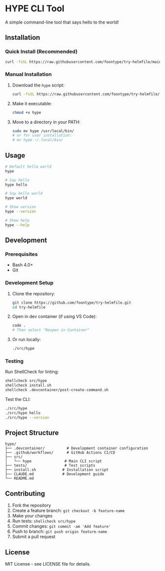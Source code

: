 # HYPE CLI Tool

A simple command-line tool that says hello to the world!

## Installation

### Quick Install (Recommended)

```bash
curl -fsSL https://raw.githubusercontent.com/foontype/try-helmfile/main/install.sh | bash
```

### Manual Installation

1. Download the `hype` script:
   ```bash
   curl -fsSL https://raw.githubusercontent.com/foontype/try-helmfile/main/src/hype -o hype
   ```

2. Make it executable:
   ```bash
   chmod +x hype
   ```

3. Move to a directory in your PATH:
   ```bash
   sudo mv hype /usr/local/bin/
   # or for user installation:
   # mv hype ~/.local/bin/
   ```

## Usage

```bash
# Default hello world
hype

# Say hello
hype hello

# Say hello world
hype world

# Show version
hype --version

# Show help
hype --help
```

## Development

### Prerequisites

- Bash 4.0+
- Git

### Development Setup

1. Clone the repository:
   ```bash
   git clone https://github.com/foontype/try-helmfile.git
   cd try-helmfile
   ```

2. Open in dev container (if using VS Code):
   ```bash
   code .
   # Then select "Reopen in Container"
   ```

3. Or run locally:
   ```bash
   ./src/hype
   ```

### Testing

Run ShellCheck for linting:
```bash
shellcheck src/hype
shellcheck install.sh
shellcheck .devcontainer/post-create-command.sh
```

Test the CLI:
```bash
./src/hype
./src/hype hello
./src/hype --version
```

## Project Structure

```
hype/
├── .devcontainer/          # Development container configuration
├── .github/workflows/      # GitHub Actions CI/CD
├── src/
│   └── hype               # Main CLI script
├── tests/                 # Test scripts
├── install.sh            # Installation script
├── CLAUDE.md             # Development guide
└── README.md
```

## Contributing

1. Fork the repository
2. Create a feature branch: `git checkout -b feature-name`
3. Make your changes
4. Run tests: `shellcheck src/hype`
5. Commit changes: `git commit -am 'Add feature'`
6. Push to branch: `git push origin feature-name`
7. Submit a pull request

## License

MIT License - see LICENSE file for details.